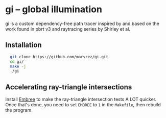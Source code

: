 # gi – global illumination
gi is a custom dependency-free path tracer inspired by and based on the work found in pbrt v3 and raytracing series by Shirley et al.

## Installation

```sh
  git clone https://github.com/marvrez/gi.git
  cd gi/
  make -j
  ./gi
```

## Accelerating ray-triangle intersections

Install [Embree](https://www.embree.org/) to make the ray-triangle intersection tests A LOT quicker. Once that's done, you need to set `EMBREE` to `1` in the `Makefile`, then rebuild the program.
